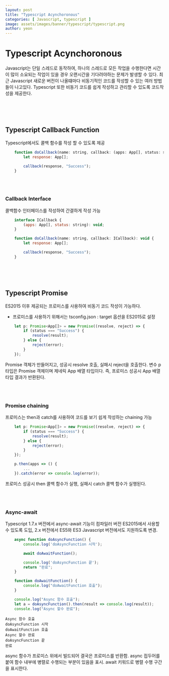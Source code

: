 ```yaml
---
layout: post
title: "Typescript Acynchoronous" 
categories: [ Javascript, typescript ]
image: assets/images/banner/typescript/typescript.png
author: yeon
---
```


# Typescript Acynchoronous
Javascript는 단일 스레드로 동작하여, 하나의 스레드로 모든 작업을 수행한다면 시간이 많이 소요되는 작업이 있을 경우 오랜시간을 기다려야하는 문제가 발생할 수 있다. 최근 Javascript 새로운 버전이 나올떄마다 비동기적인 코드를 작성할 수 있는 여러 방법들이 나고있다. Typescript 또한 비동기 코드를 쉽게 작성하고 관리할 수 있도록 코드작성을 제공한다.

<br><br><br>

## Typescript Callback Function
Typescript에서도 콜백 함수를 작성 할 수 있도록 제공

```javascript
	function doCallback(name: string, callback: (apps: App[], status: string) => void): void {
		let response: App[];

		callback(response, "Success");
	}
```

<br><br>

### Callback Interface
콜백함수 인터페이스를 작성하여 간결하게 작성 가능

```javascript
	interface ICallback {
		(apps: App[], status: string): void;
	}

	function doCallback(name: string, callback: ICallback): void {
		let response: App[];

		callback(response, "Success");
	}
```

<br><br><br>

## Typescript Promise
ES2015 이후 제공되는 프로미스를 사용하여 비동기 코드 작성이 가능하다.
- 프로미스를 사용하기 위해서는 tsconfig.json : target 옵션을 ES2015로 설정

```javascript
	let p: Promise<App[]> = new Promise((resolve, reject) => {
		if (status === "Success") {
			resolve(result);
		} else {
			reject(error);
		}
	});
```

Promise 객체가 만들어지고, 성공시 resolve 호출, 실패시 reject을 호출한다.
변수 p 타입은 Promise 객체이며 제네릭 App 배열 타입이다. 즉, 프로미스 성공시 App 배열 타입 결과가 반환된다.

<br><br>

### Promise chaining
프로미스는 then과 catch를 사용하여 코드를 보기 쉽게 작성하는 chaining 가능

```javascript
	let p: Promise<App[]> = new Promise((resolve, reject) => {
		if (status === "Success") {
			resolve(result);
		} else {
			reject(error);
		}
	});

	p.then(apps => () {
		...
	}).catch(error => console.log(error));
```
프로미스 성공시 then 콜백 함수가 실행, 실패시 catch 콜백 함수가 실행된다.


<br><br>

### Async-await
Typescript 1.7.x 버전에서 async-await 기능이 컴파일러 버전 ES2015에서 사용할 수 있도록 도입, 2.x 버전에서 ES5와 ES3 Javascript 버전에서도 지원하도록 변경.

```javascript
	async function doAsyncFunction() {
		console.log('doAsyncFunction 시작');

		await doAwaitFunction();

		console.log('doAsyncFunction 끝');
		return "완료";
	}

	function doAwaitFunction() {
		console.log("doAwaitFunction 호출");
	}

	console.log("Async 함수 호출");
	let a = doAsyncFunction().then(result => console.log(result));
	console.log("Async 할수 완료");

```
~~~
Async 함수 호출
doAsyncFunction 시작
doAwaitFunction 호출
Async 할수 완료
doAsyncFunction 끝
완료
~~~

async 함수가 프로미스 위에서 빌드되어 결국은 프로미스를 반환함.
async 접두어를 붙여 함수 내부에 병렬로 수행되는 부분이 있음을 표시.
await 키워드로 병렬 수행 구간을 표시한다.


<br><br><br>